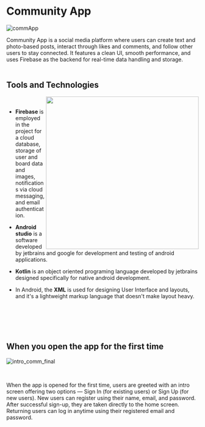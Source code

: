 # Community App

![commApp](https://github.com/user-attachments/assets/e01a8450-9513-42b7-a15d-50c19fc6cb85)

Community App is a social media platform where users can create text and photo-based posts, interact through likes and comments, and follow other users to stay connected. It features a clean UI, smooth performance, and uses Firebase as the backend for real-time data handling and storage.
<br />
<br />

## Tools and Technologies
<img align="right" src="https://github.com/Heatburst0/Trello/assets/91200862/a5e6b64b-f7ed-4ac2-88ab-219df8b0f571" width="400" height="400">

<br />

- **Firebase** is employed in the project for a cloud database, storage of user and board data and images, notifications via cloud messaging, and email authentication.

- **Android studio** is a software developed by jetbrains and google for development and testing of android applications.
- **Kotlin** is an object oriented programing language developed by jetbrains designed specifically for native android development.
-  In Android, the **XML** is used for designing User Interface and layouts, and it's a lightweight markup language that doesn't make layout heavy.

<br />
<br />
<br />
<br />

## When you open the app for the first time

![intro_comm_final](https://github.com/user-attachments/assets/f444804e-57ed-4277-ad90-e81e324525db)

<br />

When the app is opened for the first time, users are greeted with an intro screen offering two options — Sign In (for existing users) or Sign Up (for new users). New users can register using their name, email, and password. After successful sign-up, they are taken directly to the home screen. Returning users can log in anytime using their registered email and password.
